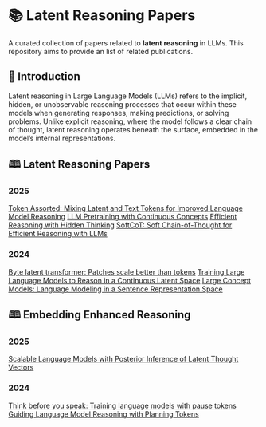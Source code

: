 # 📚 Latent Reasoning Papers

A curated collection of papers related to **latent reasoning** in LLMs. This repository aims to provide an list of related publications.

## 📌 Introduction

Latent reasoning in Large Language Models (LLMs) refers to the implicit, hidden, or unobservable reasoning processes that occur within these models when generating responses, making predictions, or solving problems. Unlike explicit reasoning, where the model follows a clear chain of thought, latent reasoning operates beneath the surface, embedded in the model’s internal representations.

## 🕮 Latent Reasoning Papers

### 2025 
[Token Assorted: Mixing Latent and Text Tokens for Improved Language Model Reasoning](https://arxiv.org/pdf/2502.03275)
[LLM Pretraining with Continuous Concepts](https://arxiv.org/pdf/2502.08524)
[Efficient Reasoning with Hidden Thinking](https://arxiv.org/pdf/2501.19201)
[SoftCoT: Soft Chain-of-Thought for Efficient Reasoning with LLMs](https://arxiv.org/pdf/2502.12134)

### 2024 
[Byte latent transformer: Patches scale better than tokens](https://arxiv.org/pdf/2412.09871)
[Training Large Language Models to Reason in a Continuous Latent Space](https://arxiv.org/abs/2412.06769)
[Large Concept Models: Language Modeling in a Sentence Representation Space](https://ai.meta.com/research/publications/large-concept-models-language-modeling-in-a-sentence-representation-space/)

## 🕮 Embedding Enhanced Reasoning

### 2025 
[Scalable Language Models with Posterior Inference of Latent Thought Vectors](https://arxiv.org/pdf/2502.01567)

### 2024 
[Think before you speak: Training language models with pause tokens](https://arxiv.org/pdf/2310.02226)
[Guiding Language Model Reasoning with Planning Tokens](https://arxiv.org/pdf/2310.05707)
